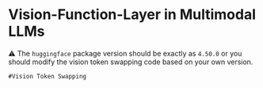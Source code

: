 # Vision-Function-Layer in Multimodal LLMs


:warning: The `huggingface` package version should be exactly as `4.50.0` or you should modify the vision token swapping code based on your own version.

```
#Vision Token Swapping

```
